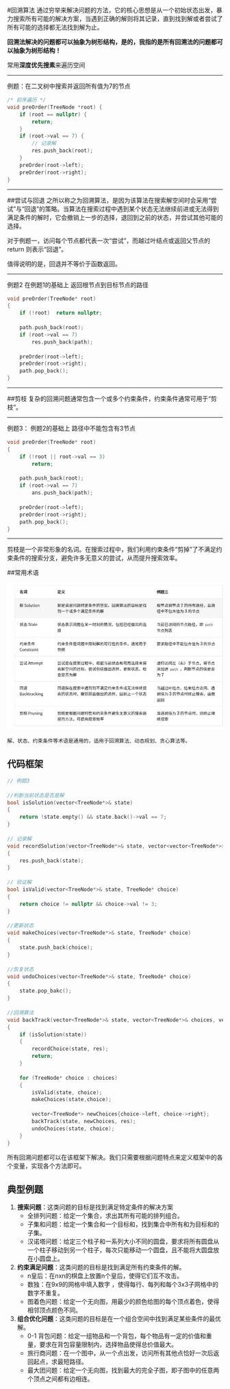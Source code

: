 #回溯算法
    通过穷举来解决问题的方法，它的核心思想是从一个初始状态出发，暴力搜索所有可能的解决方案，当遇到正确的解则将其记录，直到找到解或者尝试了所有可能的选择都无法找到解为止。

**回溯法解决的问题都可以抽象为树形结构，是的，我指的是所有回溯法的问题都可以抽象为树形结构！**

常用**深度优先搜素**来遍历空间

  ***
例题：在二叉树中搜索并返回所有值为7的节点
```C++
/* 前序遍历 */
void preOrder(TreeNode *root) {
    if (root == nullptr) {
        return;
    }
    if (root->val == 7) {
        // 记录解
        res.push_back(root);
    }
    preOrder(root->left);
    preOrder(root->right);
}

```
  ***

##尝试与回退
之所以称之为回溯算法，是因为该算法在搜索解空间时会采用“尝试”与“回退”的策略。当算法在搜索过程中遇到某个状态无法继续前进或无法得到满足条件的解时，它会撤销上一步的选择，退回到之前的状态，并尝试其他可能的选择。

对于例题一，访问每个节点都代表一次“尝试”，而越过叶结点或返回父节点的 return 则表示“回退”。

值得说明的是，回退并不等价于函数返回。

***
例题2  在例题1的基础上  返回根节点到目标节点的路径
``` C++
void preOrder(TreeNode* root)
{
    if (!root)  return nullptr;

    path.push_back(root);
    if (root->val == 7)
        res.push_back(path);

    preOrder(root->left);
    preOrder(root->right);
    path.pop_back();
}
```
***

##剪枝
复杂的回溯问题通常包含一个或多个约束条件，约束条件通常可用于“剪枝”。

***
例题3： 例题2的基础上  路径中不能包含有3节点

``` C++
void preOrder(TreeNode* root)
{
    if (!root || root->val == 3)
        return;
    
    path.push_back(root);
    if (root->val == 7)
        ans.push_back(path);

    preOrder(root->left);
    preOrder(root->right);
    path.pop_back();
}
```
***
剪枝是一个非常形象的名词。在搜索过程中，我们利用约束条件“剪掉”了不满足约束条件的搜索分支，避免许多无意义的尝试，从而提升搜索效率。

##常用术语

![](2023-04-19-13-55-15.png)

    解、状态、约束条件等术语是通用的，适用于回溯算法、动态规划、贪心算法等。


## 代码框架
``` C++
// 例题3

//判断当前状态是否是解
bool isSolution(vector<TreeNode*>& state)
{
    return !state.empty() && state.back()->val == 7;
}

// 记录解
void recordSolution(vector<TreeNode*>& state, vector<vector<TreeNode*>>& res)
{
    res.push_back(state);
}

// 验证解
bool isValid(vector<TreeNode*>& state, TreeNode* choice)
{
    return choice != nullptr && choice->val != 3;
}

//更新状态
void makeChoices(vector<TreeNode*>& state, TreeNode* choice)
{
    state.push_back(choice);
}

//恢复状态
void undoChoices(vector<TreeNode*>& state, TreeNode* choice)
{
    state.pop_bakc();
}

//回溯算法
void backTrack(vector<TreeNode*>& state, vector<TreeNode*>& choices, vector<vector<TreeNode*>>& res )
{
    if (isSolution(state))
    {
        recordChoice(state, res);
        return;
    }

    for (TreeNode* choice : choices)
    {
        isValid(state, choice);
        makeChoices(state,choice);

        vector<TreeNode*> newChoices{choice->left, choice->right};
        backTrack(state, newChoices, res);
        undoChoices(state, choice);
    }
}
```
所有回溯问题都可以在该框架下解决。我们只需要根据问题特点来定义框架中的各个变量，实现各个方法即可。

## 典型例题
1. **搜索问题**：这类问题的目标是找到满足特定条件的解决方案
    - 全排列问题：给定一个集合，求出其所有可能的排列组合。
    - 子集和问题：给定一个集合和一个目标和，找到集合中所有和为目标和的子集。
    - 汉诺塔问题：给定三个柱子和一系列大小不同的圆盘，要求将所有圆盘从一个柱子移动到另一个柱子，每次只能移动一个圆盘，且不能将大圆盘放在小圆盘上。
2. **约束满足问题**：这类问题的目标是找到满足所有约束条件的解。
    -  n皇后：在nxn的棋盘上放置n个皇后，使得它们互不攻击。
    -  数独：在9x9的网格中填入数字  ，使得每行、每列和每个3x3子网格中的数字不重复。
    -  图着色问题：给定一个无向图，用最少的颜色给图的每个顶点着色，使得相邻顶点颜色不同。
3. **组合优化问题**：这类问题的目标是在一个组合空间中找到满足某些条件的最优解。
    - 0-1 背包问题：给定一组物品和一个背包，每个物品有一定的价值和重量，要求在背包容量限制内，选择物品使得总价值最大。
    - 旅行商问题：在一个图中，从一个点出发，访问所有其他点恰好一次后返回起点，求最短路径。
    - 最大团问题：给定一个无向图，找到最大的完全子图，即子图中的任意两个顶点之间都有边相连。




